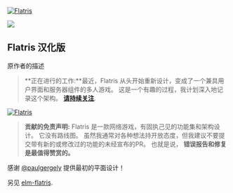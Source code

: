 [![Flatris](flatris.png)](https://flatris.space/)

![](https://github.com/skidding/flatris/workflows/ci/badge.svg)


## Flatris 汉化版

原作者的描述

> **正在进行的工作:**最近，Flatris 从头开始重新设计，变成了一个兼具用户界面和服务器组件的多人游戏。 这是一个有趣的过程，我计划深入地记录这个架构。 **[请持续关注](https://twitter.com/skidding)**.

[![Flatris](flatris.gif)](https://flatris.space/)

> **贡献的免责声明:** Flatris 是一款网络游戏，有固执己见的功能集和架构设计。 它没有路线图。 虽然我通常对各种想法持开放态度，但我建议不要提交带有新的或修改过的功能的未经宣布的PR。 也就是说， **错误报告和修复是最值得赞赏的。**

感谢 [@paulgergely](https://twitter.com/paulgergely) 提供最初的平面设计！

另见 [elm-flatris](https://github.com/w0rm/elm-flatris).
